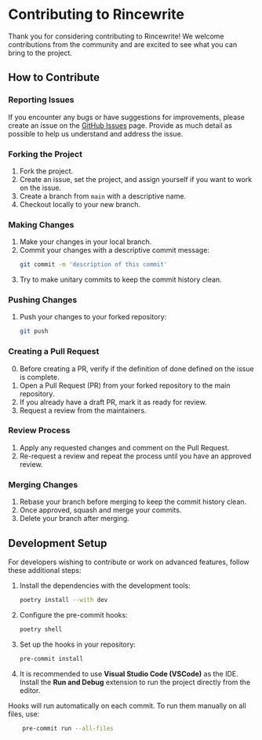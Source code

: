 # Contributing to Rincewrite

Thank you for considering contributing to Rincewrite! We welcome contributions from the community and are excited to see what you can bring to the project.

## How to Contribute

### Reporting Issues

If you encounter any bugs or have suggestions for improvements, please create an issue on the [GitHub Issues](https://github.com/BTM-ai/rincewrite/issues) page. Provide as much detail as possible to help us understand and address the issue.

### Forking the Project

1. Fork the project.
2. Create an issue, set the project, and assign yourself if you want to work on the issue.
3. Create a branch from `main` with a descriptive name.
4. Checkout locally to your new branch.

### Making Changes

1. Make your changes in your local branch.
2. Commit your changes with a descriptive commit message:
    ```bash
    git commit -m 'description of this commit'
    ```
3. Try to make unitary commits to keep the commit history clean.

### Pushing Changes

1. Push your changes to your forked repository:
    ```bash
    git push
    ```

### Creating a Pull Request

0. Before creating a PR, verify if the definition of done defined on the issue is complete.
1. Open a Pull Request (PR) from your forked repository to the main repository.
2. If you already have a draft PR, mark it as ready for review.
3. Request a review from the maintainers.

### Review Process

1. Apply any requested changes and comment on the Pull Request.
3. Re-request a review and repeat the process until you have an approved review.

### Merging Changes

1. Rebase your branch before merging to keep the commit history clean.
2. Once approved, squash and merge your commits.
3. Delete your branch after merging.

## Development Setup

For developers wishing to contribute or work on advanced features, follow these additional steps:

1. Install the dependencies with the development tools:
    ```bash
    poetry install --with dev
    ```

2. Configure the pre-commit hooks:
    ```bash
    poetry shell
    ```

3. Set up the hooks in your repository:
    ```bash
    pre-commit install
    ```

4. It is recommended to use **Visual Studio Code (VSCode)** as the IDE. Install the **Run and Debug** extension to run the project directly from the editor.

Hooks will run automatically on each commit. To run them manually on all files, use:
```bash
    pre-commit run --all-files
```
